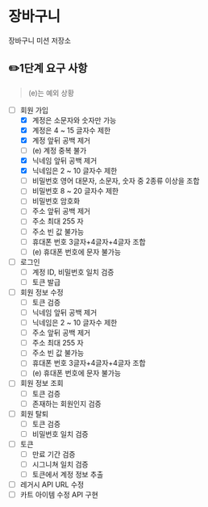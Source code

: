 # 장바구니

장바구니 미션 저장소

## ✏️1단계 요구 사항

> (e)는 예외 상황

- [ ] 회원 가입
    - [x] 계정은 소문자와 숫자만 가능
    - [x] 계정은 4 ~ 15 글자수 제한
    - [x] 계정 앞뒤 공백 제거 
    - [ ] (e) 계정 중복 불가
    - [x] 닉네임 앞뒤 공백 제거
    - [x] 닉네임은 2 ~ 10 글자수 제한
    - [ ] 비밀번호 영어 대문자, 소문자, 숫자 중 2종류 이상을 조합
    - [ ] 비밀번호 8 ~ 20 글자수 제한
    - [ ] 비밀번호 암호화  
    - [ ] 주소 앞뒤 공백 제거
    - [ ] 주소 최대 255 자
    - [ ] 주소 빈 값 불가능
    - [ ] 휴대폰 번호 3글자+4글자+4글자 조합
    - [ ] (e) 휴대폰 번호에 문자 불가능
- [ ] 로그인
    - [ ] 계정 ID, 비밀번호 일치 검증
    - [ ] 토큰 발급
- [ ] 회원 정보 수정
    - [ ] 토큰 검증
    - [ ] 닉네임 앞뒤 공백 제거
    - [ ] 닉네임은 2 ~ 10 글자수 제한
    - [ ] 주소 앞뒤 공백 제거
    - [ ] 주소 최대 255 자
    - [ ] 주소 빈 값 불가능
    - [ ] 휴대폰 번호 3글자+4글자+4글자 조합
    - [ ] (e) 휴대폰 번호에 문자 불가능
- [ ] 회원 정보 조회
    - [ ] 토큰 검증
    - [ ] 존재하는 회원인지 검증
- [ ] 회원 탈퇴
    - [ ] 토큰 검증
    - [ ] 비밀번호 일치 검증
- [ ] 토큰
    - [ ] 만료 기간 검증
    - [ ] 시그니쳐 일치 검증
    - [ ] 토큰에서 계정 정보 추출
- [ ] 레거시 API URL 수정
- [ ] 카트 아이템 수정 API 구현
